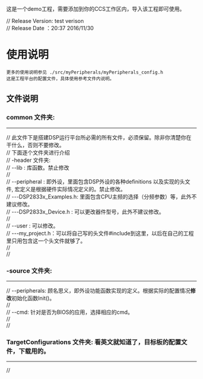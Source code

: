 这是一个demo工程，需要添加到你的CCS工作区内，导入该工程即可使用。

// Release Version: test verison  
// Release Date   ：20:37 2016/11/30

#                            使用说明

	更多的使用说明参见 ./src/myPeripherals/myPeripherals_config.h
	这是工程平台的配置文件，具体使用参考文件内说明。
## 文件说明 ##
### common 文件夹:
---------------------------------------------------------------------------
// 此文件下是搭建DSP运行平台所必需的所有文件，必须保留。除非你清楚你在干什么，否则不要修改。  
// 下面逐个文件夹进行介绍   
// -header 文件夹:  
// --lib        : 库函数。禁止修改  
//  
// --peripheral : 即外设，里面包含DSP外设的各种definitions 以及实现的头文件, 宏定义是根据硬件实际情况定义的。禁止修改。  
// ---DSP2833x_Examples.h: 里面包含CPU主频的选择（分频参数）等，此外不建议修改。  
// ---DSP2833x_Device.h  : 可以更改器件型号，此外不建议修改。  
//    
// --user       : 可以修改。   
// ---my_project.h：可以将自己写的头文件#include到这里，以后在自己的工程里只用包含这一个头文件就够了。    
//  
//     
 
### -source 文件夹:  
----
// --peripherals: 顾名思义，即外设功能函数实现的定义。根据实际的配置情况**修改**初始化函数Init()。  
//  
// --cmd: 针对是否为BIOS的应用，选择相应的cmd。  
//  
//  

### TargetConfigurations 文件夹: 看英文就知道了，目标板的配置文件，下载用的。  
----
//  
